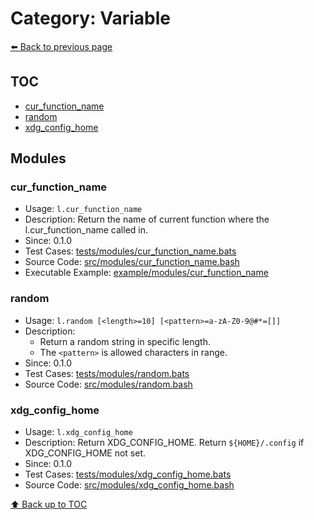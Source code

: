 # Category: Variable

[⬅️ Back to previous page](./README.md)

## TOC

- [cur_function_name](#cur_function_name)
- [random](#random)
- [xdg_config_home](#xdg_config_home)

## Modules

### cur_function_name

- Usage: `l.cur_function_name`
- Description: Return the name of current function where the l.cur_function_name called in.
- Since: 0.1.0
- Test Cases: [tests/modules/cur_function_name.bats](../../tests/modules/cur_function_name.bats)
- Source Code: [src/modules/cur_function_name.bash](../../src/modules/cur_function_name.bash)
- Executable Example: [example/modules/cur_function_name](../../example/modules/cur_function_name)

### random

- Usage: `l.random [<length>=10] [<pattern>=a-zA-Z0-9@#*=[]]`
- Description:
  - Return a random string in specific length.
  - The `<pattern>` is allowed characters in range.
- Since: 0.1.0
- Test Cases: [tests/modules/random.bats](../../tests/modules/random.bats)
- Source Code: [src/modules/random.bash](../../src/modules/random.bash)

### xdg_config_home

- Usage: `l.xdg_config_home`
- Description: Return XDG_CONFIG_HOME. Return `${HOME}/.config` if XDG_CONFIG_HOME not set.
- Since: 0.1.0
- Test Cases: [tests/modules/xdg_config_home.bats](../../tests/modules/xdg_config_home.bats)
- Source Code: [src/modules/xdg_config_home.bash](../../src/modules/xdg_config_home.bash)

[⬆️ Back up to TOC](#toc)
